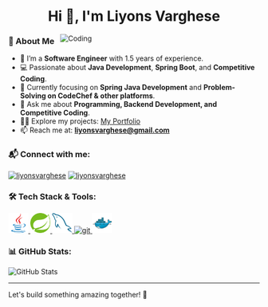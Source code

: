 <h1 align="center">Hi 👋, I'm Liyons Varghese</h1>

<img align="right" alt="Coding" width="400" src="https://c.tenor.com/flflC6GFzO8AAAAd/sultan-alrefaei-programmer.gif">

### 🚀 About Me

- 🌱 I’m a **Software Engineer** with 1.5 years of experience.
- 💻 Passionate about **Java Development**, **Spring Boot**, and **Competitive Coding**.
- 🎯 Currently focusing on **Spring Java Development** and **Problem-Solving on CodeChef & other platforms**.
- 💬 Ask me about **Programming, Backend Development, and Competitive Coding**.
- 👨‍💻 Explore my projects: [My Portfolio](https://liyonsvarghese.netlify.app/)
- 📫 Reach me at: **liyonsvarghese@gmail.com**

### 📬 Connect with me:

<p align="left">
<a href="https://linkedin.com/in/liyonsvarghese" target="blank"><img align="center" src="https://raw.githubusercontent.com/rahuldkjain/github-profile-readme-generator/master/src/images/icons/Social/linked-in-alt.svg" alt="liyonsvarghese" height="30" width="40" /></a>
<a href="https://www.hackerrank.com/liyonsvarghese" target="blank"><img align="center" src="https://raw.githubusercontent.com/rahuldkjain/github-profile-readme-generator/master/src/images/icons/Social/hackerrank.svg" alt="liyonsvarghese" height="30" width="40" /></a>
</p>

### 🛠️ Tech Stack & Tools:

<p align="left">
  <a href="https://www.java.com" target="_blank"> <img src="https://raw.githubusercontent.com/devicons/devicon/master/icons/java/java-original.svg" alt="java" width="40" height="40"/> </a>
  <a href="https://spring.io/projects/spring-boot" target="_blank"> <img src="https://raw.githubusercontent.com/devicons/devicon/master/icons/spring/spring-original.svg" alt="spring-boot" width="40" height="40"/> </a>
  <a href="https://www.mysql.com/" target="_blank"> <img src="https://raw.githubusercontent.com/devicons/devicon/master/icons/mysql/mysql-original.svg" alt="mysql" width="40" height="40"/> </a>
  <a href="https://git-scm.com/" target="_blank"> <img src="https://www.vectorlogo.zone/logos/git-scm/git-scm-icon.svg" alt="git" width="40" height="40"/> </a>
  <a href="https://www.docker.com/" target="_blank"> <img src="https://raw.githubusercontent.com/devicons/devicon/master/icons/docker/docker-original.svg" alt="docker" width="40" height="40"/> </a>
</p>

### 📊 GitHub Stats:

<p align="left">
  <img src="https://github-readme-stats.vercel.app/api?username=liyonsvarghese&show_icons=true&theme=dark" alt="GitHub Stats"/>
</p>

---

Let's build something amazing together! 🚀

